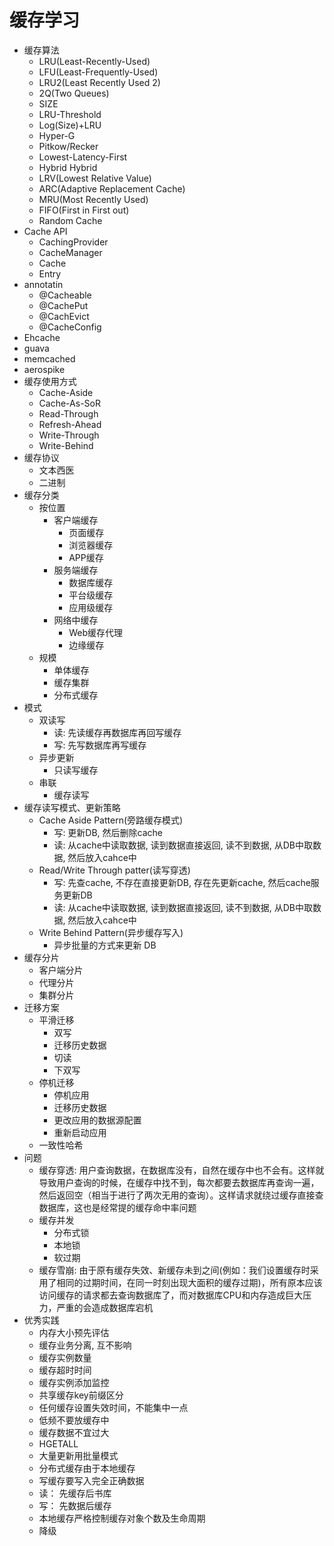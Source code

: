 # 缓存学习
- 缓存算法
    - LRU(Least-Recently-Used)
    - LFU(Least-Frequently-Used)
    - LRU2(Least Recently Used 2)
    - 2Q(Two Queues)
    - SIZE
    - LRU-Threshold
    - Log(Size)+LRU
    - Hyper-G
    - Pitkow/Recker
    - Lowest-Latency-First
    - Hybrid Hybrid
    - LRV(Lowest Relative Value)
    - ARC(Adaptive Replacement Cache)
    - MRU(Most Recently Used)
    - FIFO(First in First out)
    - Random Cache
- Cache API
    - CachingProvider
    - CacheManager
    - Cache
    - Entry
- annotatin
    - @Cacheable
    - @CachePut
    - @CachEvict
    - @CacheConfig
- Ehcache
- guava
- memcached
- aerospike
- 缓存使用方式
    - Cache-Aside
    - Cache-As-SoR
    - Read-Through
    - Refresh-Ahead
    - Write-Through
    - Write-Behind
- 缓存协议
    - 文本西医
    - 二进制
- 缓存分类
    - 按位置
        - 客户端缓存
            - 页面缓存
            - 浏览器缓存
            - APP缓存
        - 服务端缓存
            - 数据库缓存
            - 平台级缓存
            - 应用级缓存
        - 网络中缓存
            - Web缓存代理
            - 边缘缓存
    - 规模
        - 单体缓存
        - 缓存集群
        - 分布式缓存
- 模式
    - 双读写
        - 读: 先读缓存再数据库再回写缓存
        - 写: 先写数据库再写缓存
    - 异步更新
        - 只读写缓存
    - 串联
        - 缓存读写
- 缓存读写模式、更新策略
    - Cache Aside Pattern(旁路缓存模式)
        - 写: 更新DB, 然后删除cache
        - 读: 从cache中读取数据, 读到数据直接返回, 读不到数据, 从DB中取数据, 然后放入cahce中
    - Read/Write Through patter(读写穿透)
        - 写: 先查cache, 不存在直接更新DB, 存在先更新cache, 然后cache服务更新DB
        - 读: 从cache中读取数据, 读到数据直接返回, 读不到数据, 从DB中取数据, 然后放入cahce中
    - Write Behind Pattern(异步缓存写入)
        - 异步批量的方式来更新 DB
- 缓存分片
    - 客户端分片
    - 代理分片
    - 集群分片
- 迁移方案
    - 平滑迁移
        - 双写
        - 迁移历史数据
        - 切读
        - 下双写
    - 停机迁移
        - 停机应用
        - 迁移历史数据
        - 更改应用的数据源配置
        - 重新启动应用
    - 一致性哈希
- 问题
    - 缓存穿透: 用户查询数据，在数据库没有，自然在缓存中也不会有。这样就导致用户查询的时候，在缓存中找不到，每次都要去数据库再查询一遍，然后返回空（相当于进行了两次无用的查询）。这样请求就绕过缓存直接查数据库，这也是经常提的缓存命中率问题
    - 缓存并发
        - 分布式锁
        - 本地锁
        - 软过期
    - 缓存雪崩: 由于原有缓存失效、新缓存未到之间(例如：我们设置缓存时采用了相同的过期时间，在同一时刻出现大面积的缓存过期)，所有原本应该访问缓存的请求都去查询数据库了，而对数据库CPU和内存造成巨大压力，严重的会造成数据库宕机
- 优秀实践
    - 内存大小预先评估
    - 缓存业务分离, 互不影响
    - 缓存实例数量
    - 缓存超时时间
    - 缓存实例添加监控
    - 共享缓存key前缀区分
    - 任何缓存设置失效时间，不能集中一点
    - 低频不要放缓存中
    - 缓存数据不宜过大
    - HGETALL
    - 大量更新用批量模式
    - 分布式缓存由于本地缓存
    - 写缓存要写入完全正确数据
    - 读： 先缓存后书库
    - 写： 先数据后缓存
    - 本地缓存严格控制缓存对象个数及生命周期
    - 降级
